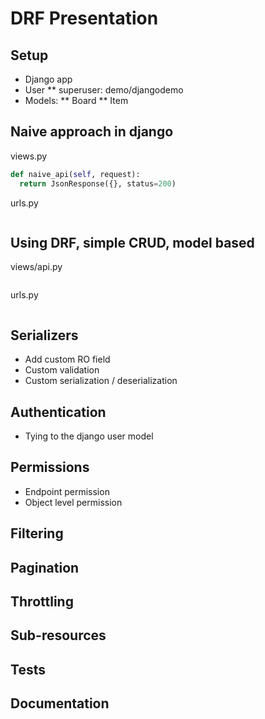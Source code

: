 # DRF Presentation

## Setup

* Django app
* User
** superuser: demo/djangodemo
* Models:
** Board
** Item

## Naive approach in django

views.py
```python
def naive_api(self, request):
  return JsonResponse({}, status=200)
```

urls.py
```python
```

## Using DRF, simple CRUD, model based

views/api.py
```python
```

urls.py
```python
```

## Serializers

* Add custom RO field
* Custom validation
* Custom serialization / deserialization

## Authentication

* Tying to the django user model

## Permissions

* Endpoint permission
* Object level permission

## Filtering

## Pagination

## Throttling

## Sub-resources

## Tests

## Documentation
